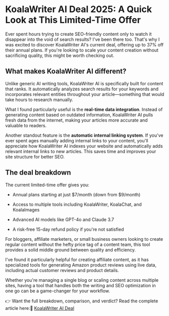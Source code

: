 KoalaWriter AI Deal 2025: A Quick Look at This Limited-Time Offer
=================================================================

Ever spent hours trying to create SEO-friendly content only to watch it disappear into the void of search results? I've been there too. That's why I was excited to discover KoalaWriter AI's current deal, offering up to 37% off their annual plans. If you're looking to scale your content creation without sacrificing quality, this might be worth checking out.

What makes KoalaWriter AI different?
------------------------------------

Unlike generic AI writing tools, KoalaWriter AI is specifically built for content that ranks. It automatically analyzes search results for your keywords and incorporates relevant entities throughout your article—something that would take hours to research manually.

What I found particularly useful is the **real-time data integration**. Instead of generating content based on outdated information, KoalaWriter AI pulls fresh data from the internet, making your articles more accurate and valuable to readers.

Another standout feature is the **automatic internal linking system**. If you've ever spent ages manually adding internal links to your content, you'll appreciate how KoalaWriter AI indexes your website and automatically adds relevant internal links to new articles. This saves time and improves your site structure for better SEO.

The deal breakdown
------------------

The current limited-time offer gives you:

*   Annual plans starting at just $7/month (down from $9/month)
    
*   Access to multiple tools including KoalaWriter, KoalaChat, and KoalaImages
    
*   Advanced AI models like GPT-4o and Claude 3.7
    
*   A risk-free 15-day refund policy if you're not satisfied
    

For bloggers, affiliate marketers, or small business owners looking to create regular content without the hefty price tag of a content team, this tool provides a solid middle ground between quality and efficiency.

I've found it particularly helpful for creating affiliate content, as it has specialized tools for generating Amazon product reviews using live data, including actual customer reviews and product details.

Whether you're managing a single blog or scaling content across multiple sites, having a tool that handles both the writing and SEO optimization in one go can be a game-changer for your workflow.

👉 Want the full breakdown, comparison, and verdict? Read the complete article here:🔗 [KoalaWriter AI Deal](https://wpdealsexpert.com/koalawriter-ai-deal/)
